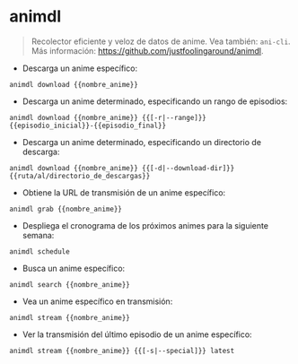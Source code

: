 # animdl

> Recolector eficiente y veloz de datos de anime.
> Vea también: `ani-cli`.
> Más información: <https://github.com/justfoolingaround/animdl>.

- Descarga un anime específico:

`animdl download {{nombre_anime}}`

- Descarga un anime determinado, especificando un rango de episodios:

`animdl download {{nombre_anime}} {{[-r|--range]}} {{episodio_inicial}}-{{episodio_final}}`

- Descarga un anime determinado, especificando un directorio de descarga:

`animdl download {{nombre_anime}} {{[-d|--download-dir]}} {{ruta/al/directorio_de_descargas}}`

- Obtiene la URL de transmisión de un anime específico:

`animdl grab {{nombre_anime}}`

- Despliega el cronograma de los próximos animes para la siguiente semana:

`animdl schedule`

- Busca un anime específico:

`animdl search {{nombre_anime}}`

- Vea un anime específico en transmisión:

`animdl stream {{nombre_anime}}`

- Ver la transmisión del último episodio de un anime específico:

`animdl stream {{nombre_anime}} {{[-s|--special]}} latest`

